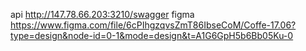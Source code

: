 api http://147.78.66.203:3210/swagger
figma https://www.figma.com/file/6cPIhgzqvsZmT86IbseCoM/Coffe-17.06?type=design&node-id=0-1&mode=design&t=A1G6GpH5b6Bb05Ku-0
